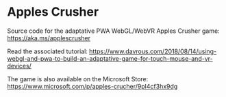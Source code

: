 # Apples Crusher
Source code for the adaptative PWA WebGL/WebVR Apples Crusher game: https://aka.ms/applescrusher

Read the associated tutorial: https://www.davrous.com/2018/08/14/using-webgl-and-pwa-to-build-an-adaptative-game-for-touch-mouse-and-vr-devices/

The game is also available on the Microsoft Store:  https://www.microsoft.com/p/apples-crucher/9pl4cf3hx9dg
